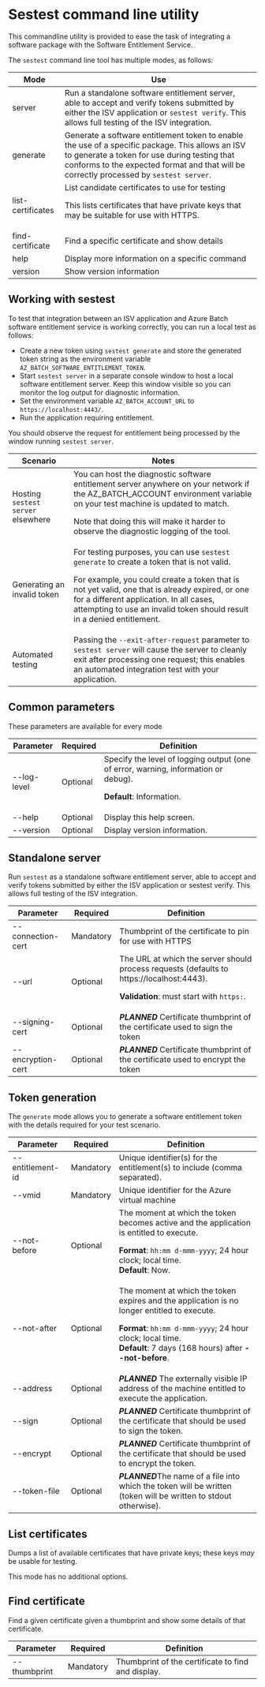 # Sestest command line utility

This commandline utility is provided to ease the task of integrating a software package with the Software Entitlement Service.

The `sestest` command line tool has multiple modes, as follows:

| Mode              | Use                                                                                                                                                                                                                                         |
| ----------------- | ------------------------------------------------------------------------------------------------------------------------------------------------------------------------------------------------------------------------------------------- |
| server            | Run a standalone software entitlement server, able to accept and verify tokens submitted by either the ISV application or `sestest verify`. This allows full testing of the ISV integration.                                                |
| generate          | Generate a software entitlement token to enable the use of a specific package. This allows an ISV to generate a token for use during testing that conforms to the expected format and that will be correctly processed by `sestest server`. |
| list-certificates | List candidate certificates to use for testing <p/> This lists certificates that have private keys that may be suitable for use with HTTPS.                                                                                                 |
| find-certificate  | Find a specific certificate and show details                                                                                                                                                                                                |
| help              | Display more information on a specific command                                                                                                                                                                                              |
| version           | Show version information                                                                                                                                                                                                                    |

## Working with sestest

To test that integration between an ISV application and Azure Batch software entitlement service is working correctly, you can run a local test as follows:

* Create a new token using `sestest generate` and store the generated token string as the environment variable `AZ_BATCH_SOFTWARE_ENTITLEMENT_TOKEN`.
* Start `sestest server` in a separate console window to host a local software entitlement server. Keep this window visible so you can monitor the log output for diagnostic information.
* Set the environment variable `AZ_BATCH_ACCOUNT_URL` to `https://localhost:4443/`.
* Run the application requiring entitlement.

You should observe the request for entitlement being processed by the window running `sestest server`.

| Scenario                           | Notes                                                                                                                                                                                                                                                                                                                |
| ---------------------------------- | -------------------------------------------------------------------------------------------------------------------------------------------------------------------------------------------------------------------------------------------------------------------------------------------------------------------- |
| Hosting `sestest server` elsewhere | You can host the diagnostic software entitlement server anywhere on your network if the AZ_BATCH_ACCOUNT environment variable on your test machine is updated to match. <p/> Note that doing this will make it harder to observe the diagnostic logging of the tool.                                                 |
| Generating an invalid token        | For testing purposes, you can use `sestest generate` to create a token that is not valid. <p/> For example, you could create a token that is not yet valid, one that is already expired, or one for a different application. In all cases, attempting to use an invalid token should result in a denied entitlement. |
| Automated testing                  | Passing the `--exit-after-request` parameter to `sestest server` will cause the server to cleanly exit after processing one request; this enables an automated integration test with your application.                                                                                                               |


## Common parameters

These parameters are available for every mode

| Parameter                        | Required  | Definition                                                                                                           |
| -------------------------------- | --------- | -------------------------------------------------------------------------------------------------------------------- |
| --log-level                      | Optional  | Specify the level of logging output (one of error, warning, information or debug). <p/> **Default**: Information.    |
| --help                           | Optional  | Display this help screen.                                                                                            |
| --version                        | Optional  | Display version information.                                                                                         |

## Standalone server

Run `sestest` as a standalone software entitlement server, able to accept and verify tokens submitted by either the ISV application or sestest verify. This allows full testing of the ISV integration.

| Parameter                      | Required  | Definition                                                                                                                               |
| ------------------------------ | --------- | ---------------------------------------------------------------------------------------------------------------------------------------- |
| --connection-cert              | Mandatory | Thumbprint of the certificate to pin for use with HTTPS                                                                                  |
| --url                          | Optional  | The URL at which the server should process requests (defaults to https://localhost:4443). <p/> **Validation**: must start with `https:`. |
| --signing-cert                 | Optional  | ***PLANNED*** Certificate thumbprint of the certificate used to sign the token                                                                         |
| --encryption-cert              | Optional  | ***PLANNED*** Certificate thumbprint of the certificate used to encrypt the token                                                                      |

## Token generation 

The `generate` mode allows you to generate a software entitlement token with the details required for your test scenario.

| Parameter         | Required  | Definition                                                                                                                                                                                                                        |
| ----------------- | --------- | --------------------------------------------------------------------------------------------------------------------------------------------------------------------------------------------------------------------------------- |
| --entitlement-id  | Mandatory | Unique identifier(s) for the entitlement(s) to include (comma separated).                                                                                                                                                         |
| --vmid            | Mandatory | Unique identifier for the Azure virtual machine                                                                                                                                                                                   |
| --not-before      | Optional  | The moment at which the token becomes active and the application is entitled to execute. <p/> **Format**: `hh:mm d-mmm-yyyy`; 24 hour clock; local time. <br/> **Default**: Now.                                                  |
| --not-after       | Optional  | The moment at which the token expires and the application is no longer entitled to execute. <p/> **Format**: `hh:mm d-mmm-yyyy`; 24 hour clock; local time. <br/> **Default**: 7 days (168 hours) after **--not-before**.         |
| --address         | Optional  | ***PLANNED*** The externally visible IP address of the machine entitled to execute the application.                                                                                                                                             |
| --sign            | Optional  | ***PLANNED*** Certificate thumbprint of the certificate that should be used to sign the token.                                                                                                                                                  |
| --encrypt         | Optional  | ***PLANNED*** Certificate thumbprint of the certificate that should be used to encrypt the token.                                                                                                                                               |
| --token-file      | Optional  | ***PLANNED***The name of a file into which the token will be written (token will be written to stdout otherwise).                                                                                                                              |

## List certificates

Dumps a list of available certificates that have private keys; these keys *may* be usable for testing.

This mode has no additional options.

## Find certificate

Find a given certificate given a thumbprint and show some details of that certificate.

| Parameter    | Required  | Definition                                         |
| ------------ | --------- | -------------------------------------------------- |
| --thumbprint | Mandatory | Thumbprint of the certificate to find and display. |
